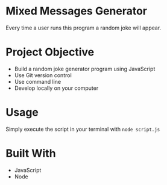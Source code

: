 # Mixed Messages Generator

Every time a user runs this program a random joke will appear.

# Project Objective

- Build a random joke generator program using JavaScript
- Use Git version control
- Use command line
- Develop locally on your computer

# Usage

Simply execute the script in your terminal with `node script.js`

# Built With
- JavaScript
- Node
